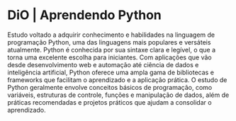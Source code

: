 # DiO | Aprendendo Python

Estudo voltado a adquirir conhecimento e habilidades na linguagem de programação Python, uma das linguagens mais populares e versáteis atualmente. Python é conhecida por sua sintaxe clara e legível, o que a torna uma excelente escolha para iniciantes. Com aplicações que vão desde desenvolvimento web e automação até ciência de dados e inteligência artificial, Python oferece uma ampla gama de bibliotecas e frameworks que facilitam o aprendizado e a aplicação prática. O estudo de Python geralmente envolve conceitos básicos de programação, como variáveis, estruturas de controle, funções e manipulação de dados, além de práticas recomendadas e projetos práticos que ajudam a consolidar o aprendizado.

